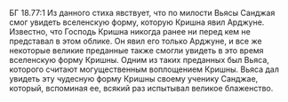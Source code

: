 БГ 18.77:1	Из данного стиха явствует, что по милости Вьясы Санджая смог увидеть вселенскую форму, которую Кришна явил Арджуне. Известно, что Господь Кришна никогда ранее ни перед кем не представал в этом облике. Он явил его только Арджуне, и все же некоторые великие преданные также смогли увидеть в это время вселенскую форму Кришны. Одним из таких преданных был Вьяса, которого считают могущественным воплощением Кришны. Вьяса дал увидеть эту чудесную форму Кришны своему ученику Санджае, который, вспоминая ее, всякий раз испытывал великое блаженство.